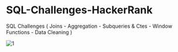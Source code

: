 # SQL-Challenges-HackerRank
SQL Challenges ( Joins - Aggregation - Subqueries &amp; Ctes - Window Functions - Data Cleaning )

![1](https://github.com/Al-b7q/SQL-Challenges-HackerRank/assets/144049398/c1f9aa7e-e2a2-46b2-90d9-755a84182049)
